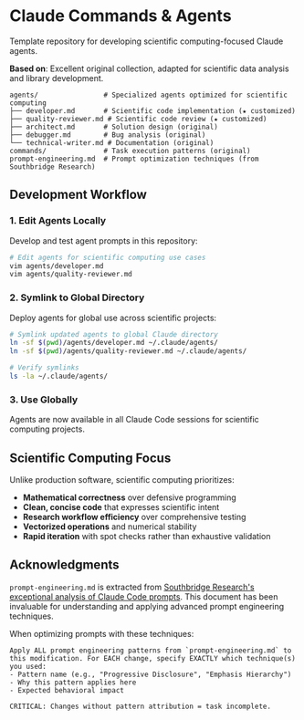 # Claude Commands & Agents

Template repository for developing scientific computing-focused Claude agents.

**Based on**: Excellent original collection, adapted for scientific data analysis and library development.

```
agents/                # Specialized agents optimized for scientific computing
├── developer.md       # Scientific code implementation (★ customized)
├── quality-reviewer.md # Scientific code review (★ customized)  
├── architect.md       # Solution design (original)
├── debugger.md        # Bug analysis (original)
└── technical-writer.md # Documentation (original)
commands/              # Task execution patterns (original)
prompt-engineering.md  # Prompt optimization techniques (from Southbridge Research)
```

## Development Workflow

### 1. Edit Agents Locally
Develop and test agent prompts in this repository:
```bash
# Edit agents for scientific computing use cases
vim agents/developer.md
vim agents/quality-reviewer.md
```

### 2. Symlink to Global Directory
Deploy agents for global use across scientific projects:
```bash
# Symlink updated agents to global Claude directory
ln -sf $(pwd)/agents/developer.md ~/.claude/agents/
ln -sf $(pwd)/agents/quality-reviewer.md ~/.claude/agents/

# Verify symlinks
ls -la ~/.claude/agents/
```

### 3. Use Globally
Agents are now available in all Claude Code sessions for scientific computing projects.

## Scientific Computing Focus
Unlike production software, scientific computing prioritizes:
- **Mathematical correctness** over defensive programming
- **Clean, concise code** that expresses scientific intent
- **Research workflow efficiency** over comprehensive testing  
- **Vectorized operations** and numerical stability
- **Rapid iteration** with spot checks rather than exhaustive validation

## Acknowledgments

`prompt-engineering.md` is extracted from [Southbridge Research's exceptional analysis of Claude Code prompts](https://southbridge-research.notion.site/Prompt-Engineering-The-Art-of-Instructing-AI-2055fec70db181369002dcdea7d9e732). This document has been invaluable for understanding and applying advanced prompt engineering techniques.

When optimizing prompts with these techniques:
```
Apply ALL prompt engineering patterns from `prompt-engineering.md` to this modification. For EACH change, specify EXACTLY which technique(s) you used:
- Pattern name (e.g., "Progressive Disclosure", "Emphasis Hierarchy")
- Why this pattern applies here
- Expected behavioral impact

CRITICAL: Changes without pattern attribution = task incomplete.
```